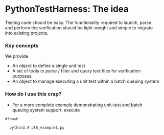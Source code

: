 # PythonTestHarness: The idea #

Testing code should be easy. The functionality required to launch, parse and perform the verification should be light-weight and simple to migrate into existing projects.

### Key concepts ###

We provide

* An object to define a single unit test
* A set of tools to parse / filter and query text files for verification purposes
* An object to manage executing a unit test within a batch queuing system

### How do I use this crap? ###

* For a more complete example demonstrating unit-test and batch queuing system support, execute  
```
#!bash

  python3.4 pth_example1.py

```